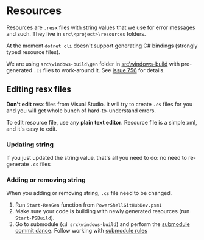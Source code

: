 # Resources

Resources are `.resx` files with string values that we use for error messages and such.
They live in `src\<project>\resources` folders.

At the moment `dotnet cli` doesn't support generating C# bindings (strongly typed resource files).

We are using `src\windows-build\gen` folder in [src\windows-build](https://github.com/PowerShell/psl-windows-build) 
with pre-generated `.cs` files to work-around it.
See [issue 756](https://github.com/PowerShell/PowerShell/issues/746) for details.

## Editing resx files

**Don't edit** resx files from Visual Studio. 
It will try to create `.cs` files for you and you will get whole bunch of hard-to-understand errors.

To edit resource file, use any **plain text editor**. 
Resource file is a simple xml, and it's easy to edit.

### Updating string

If you just updated the string value, that's all you need to do: no need to re-generate `.cs` files

### Adding or removing string

When you adding or removing string, `.cs` file need to be changed.

1. Run `Start-ResGen` function from `PowerShellGitHubDev.psm1`
1. Make sure your code is building with newly generated resources (run `Start-PSBuild`).
1. Go to submodule (`cd src\windows-build`) and perform the [submodule commit dance](../git/committing.md).
Follow working with [submodule rules](../../CONTRIBUTING.md#submodules)
